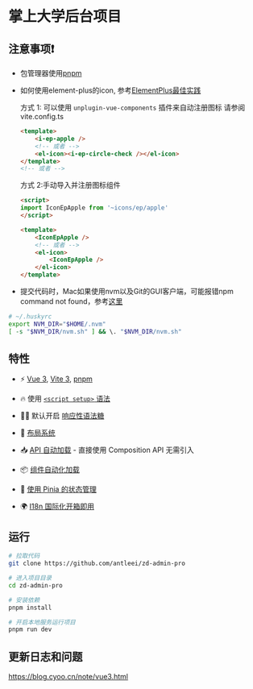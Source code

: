 # 掌上大学后台项目

## 注意事项❗️

- 包管理器使用[pnpm](https://pnpm.js.org/)

- 如何使用element-plus的icon, 参考[ElementPlus最佳实践](https://github.com/sxzz/element-plus-best-practices/blob/db2dfc983ccda5570033a0ac608a1bd9d9a7f658/vite.config.ts#L21-L58)

    方式 1: 可以使用 `unplugin-vue-components` 插件来自动注册图标 请参阅 vite.config.ts
    ```html
    <template>
        <i-ep-apple />
        <!-- 或者 -->
        <el-icon><i-ep-circle-check /></el-icon>
    </template>
    <!-- 或者 -->

    ```
     方式 2:手动导入并注册图标组件
    ```html
    <script>
    import IconEpApple from '~icons/ep/apple'
    </script>

    <template>
        <IconEpApple />
        <!-- 或者 -->
        <el-icon>
            <IconEpApple />
        </el-icon>
    </template>
    ```

- 提交代码时，Mac如果使用nvm以及Git的GUI客户端，可能报错npm command not found，参考[这里](https://github.com/typicode/husky/issues/390#issuecomment-545855628)

```zsh
# ~/.huskyrc
export NVM_DIR="$HOME/.nvm"
[ -s "$NVM_DIR/nvm.sh" ] && \. "$NVM_DIR/nvm.sh"
```

## 特性

- ⚡️ [Vue 3](https://github.com/vuejs/vue-next), [Vite 3](https://github.com/vitejs/vite), [pnpm](https://pnpm.js.org/)

- 🔥 使用 [`<script setup>` 语法](https://github.com/vuejs/rfcs/pull/227)

- 🤙🏻 默认开启 [响应性语法糖](https://vuejs.org/guide/extras/reactivity-transform.html)

- 📑 [布局系统](https://github.com/JohnCampionJr/vite-plugin-vue-layouts)

- 📥 [API 自动加载](https://github.com/antfu/unplugin-auto-import) - 直接使用 Composition API 无需引入

- 📦 [组件自动化加载](https://github.com/antfu/vite-plugin-components)

- 🍍 [使用 Pinia 的状态管理](https://pinia.vuejs.org/)

- 🌍 [I18n 国际化开箱即用](https://vue-i18n.intlify.dev/)

## 运行

```bash
# 拉取代码
git clone https://github.com/antleei/zd-admin-pro

# 进入项目目录
cd zd-admin-pro

# 安装依赖
pnpm install

# 开启本地服务运行项目
pnpm run dev
```

## 更新日志和问题

https://blog.cyoo.cn/note/vue3.html

